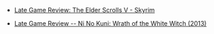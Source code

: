 
- [Late Game Review: The Elder Scrolls V - Skyrim](/2018/11/late-game-review-the-elder-scrolls-v-skyrim/)

- [Late Game Review -- Ni No Kuni: Wrath of the White Witch (2013)](/2018/10/late-game-review-ni-no-kuni-wrath-of-the-white-witch-2013/)
